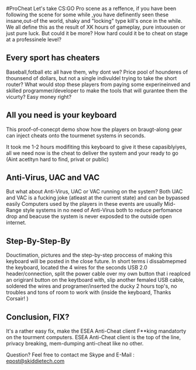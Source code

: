 #ProCheat
Let's take CS:GO Pro scene as a reffence, if you have been following the scene for some while ,you have definently 
seen these insane,out-of the world, shaky and "locking" type kill's once in the while. We all define this as the result of XK hours of gameplay,
pure intuousen or just pure luck. But could it be more? How hard could it be to cheat on stage at a professinele level?


## Every sport has cheaters
Baseball,fotball etc all have them, why dont we?
Price pool of hounderes of thounsend of dollars, but not a single indivuldel trying to take the short router?
What would stop these players from paying some experineinved and skilled programmer/developer to make the tools that will gurantee them the vicurty?
Easy money right?


## All you need is your keyboard
This proof-of-conecpt demo show how the players on braugt-along gear can inject cheats onto the tourmenet systems in seconds.

It took me 1-2 hours modifiting this keyboard to give it these capasiblyiyes, all we need now is the cheat to deliver the system  and your ready to go
(Aint acetltyn hard to find, privat or public) 

## Anti-Virus, UAC and VAC
But what about Anti-Virus, UAC or VAC running on the system?
Both UAC and VAC is a fucking joke (atleast at the current state) and can be bypassed easily
Computers used by the players in these events are usually Mid-Range style systems in no need of Anti-Virus
both to reduce perfomance drop and beacuse the system is never exposded to the outside open internet. 


## Step-By-Step-By
Douctimation, pictures and the step-by-step proccess of making this keyboard will be posted in the close future.
In short terms i dissabmepmed the keyboard, located the 4 wires for the seconds USB 2.0 header/connection, split the power cable
over my own button that i reaplced an origiranl button on the keytboard with, slip another femaled USB cable, soldered the wires and programer/inserted the ducky
2 hours top's, no troubles and tons of room to work with (inside the keyboard, Thanks Corsair! ) 


## Conclusion, FIX?
It's a rather easy fix, make the ESEA Anti-Cheat client F**king mandatorty on the tourment computers. 
ESEA Anti-Cheat client is the top of the line, privacy breaking, mem-dumping anti-cheat like no other.



Question?
Feel free to contact me
Skype and E-Mail : epost@skiddietech.com
